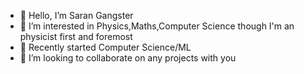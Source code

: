 - 👋 Hello, I’m Saran Gangster
- 👀 I’m interested in Physics,Maths,Computer Science though I'm an physicist first and foremost
- 🌱 Recently started Computer Science/ML
- 💞️ I’m looking to collaborate on any projects with you

<!---
Not intersted in writing this!!
--->
